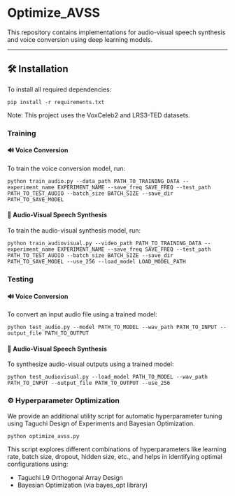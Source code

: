 # Optimize_AVSS

This repository contains implementations for audio-visual speech synthesis and voice conversion using deep learning models.

---

## 🛠 Installation

To install all required dependencies:


	pip install -r requirements.txt
  
Note: This project uses the VoxCeleb2 and LRS3-TED datasets.

### Training
#### 🔊 Voice Conversion
To train the voice conversion model, run:

	python train_audio.py --data_path PATH_TO_TRAINING_DATA --experiment_name EXPERIMENT_NAME --save_freq SAVE_FREQ --test_path PATH_TO_TEST_AUDIO --batch_size BATCH_SIZE --save_dir PATH_TO_SAVE_MODEL

#### 🎥 Audio-Visual Speech Synthesis
To train the audio-visual synthesis model, run:

	python train_audiovisual.py --video_path PATH_TO_TRAINING_DATA --experiment_name EXPERIMENT_NAME --save_freq SAVE_FREQ --test_path PATH_TO_TEST_AUDIO --batch_size BATCH_SIZE --save_dir PATH_TO_SAVE_MODEL --use_256 --load_model LOAD_MODEL_PATH

### Testing
#### 🔊 Voice Conversion
To convert an input audio file using a trained model:

	python test_audio.py --model PATH_TO_MODEL --wav_path PATH_TO_INPUT --output_file PATH_TO_OUTPUT
  
#### 🎥 Audio-Visual Speech Synthesis
To synthesize audio-visual outputs using a trained model:

	python test_audiovisual.py --load_model PATH_TO_MODEL --wav_path PATH_TO_INPUT --output_file PATH_TO_OUTPUT --use_256

### ⚙️ Hyperparameter Optimization
We provide an additional utility script for automatic hyperparameter tuning using Taguchi Design of Experiments and Bayesian Optimization.

	python optimize_avss.py

This script explores different combinations of hyperparameters like learning rate, batch size, dropout, hidden size, etc., and helps in identifying optimal configurations using:
- Taguchi L9 Orthogonal Array Design
- Bayesian Optimization (via bayes_opt library)
